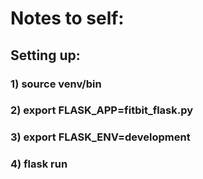# Notes to self:
## Setting up:
### 1) source venv/bin
### 2) export FLASK_APP=fitbit_flask.py
### 3) export FLASK_ENV=development
### 4) flask run


